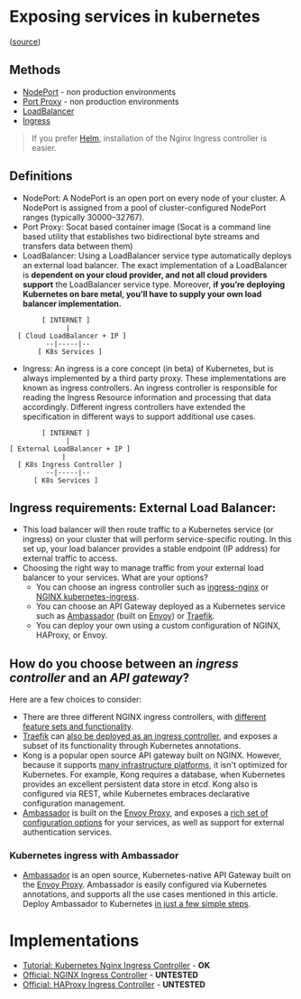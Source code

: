# Exposing services in kubernetes

([source](https://blog.getambassador.io/kubernetes-ingress-nodeport-load-balancers-and-ingress-controllers-6e29f1c44f2d))

## Methods

* [NodePort](https://kubernetes.io/docs/concepts/services-networking/service/#nodeport) - non production environments
* [Port Proxy](https://git.k8s.io/contrib/for-demos/proxy-to-service) - non production environments
* [LoadBalancer](https://kubernetes.io/docs/concepts/services-networking/service/#loadbalancer)
* [Ingress](https://kubernetes.io/docs/concepts/services-networking/ingress/)

> If you prefer [Helm](https://akomljen.com/package-kubernetes-applications-with-helm/), installation of the Nginx Ingress controller is easier.

## Definitions

* NodePort: A NodePort is an open port on every node of your cluster. A NodePort is assigned from a pool of cluster-configured NodePort ranges (typically 30000–32767).
* Port Proxy: Socat based container image (Socat is a command line based utility that establishes two bidirectional byte streams and transfers data between them)
* LoadBalancer: Using a LoadBalancer service type automatically deploys an external load balancer. The exact implementation of a LoadBalancer is **dependent on your cloud provider, and not all cloud providers support** the LoadBalancer service type. Moreover, **if you’re deploying Kubernetes on bare metal, you’ll have to supply your own load balancer implementation.**

```
        [ INTERNET ]
              |
  [ Cloud LoadBalancer + IP ]
         --|-----|--
       [ K8s Services ]
```

* Ingress: An ingress is a core concept (in beta) of Kubernetes, but is always implemented by a third party proxy. These implementations are known as ingress controllers. An ingress controller is responsible for reading the Ingress Resource information and processing that data accordingly. Different ingress controllers have extended the specification in different ways to support additional use cases.

```
        [ INTERNET ]
              |
[ External LoadBalancer + IP ]
             |
  [ K8s Ingress Controller ]
         --|-----|--
      [ K8s Services ]
```

## Ingress requirements: External Load Balancer:

* This load balancer will then route traffic to a Kubernetes service (or ingress) on your cluster that will perform service-specific routing. In this set up, your load balancer provides a stable endpoint (IP address) for external traffic to access.
* Choosing the right way to manage traffic from your external load balancer to your services. What are your options?
    * You can choose an ingress controller such as [ingress-nginx](https://github.com/kubernetes/ingress-nginx) or [NGINX kubernetes-ingress](https://github.com/nginxinc/kubernetes-ingress/).
    * You can choose an API Gateway deployed as a Kubernetes service such as [Ambassador](https://www.getambassador.io/) (built on [Envoy](https://www.envoyproxy.io/)) or [Traefik](http://traefik.io/).
    * You can deploy your own using a custom configuration of NGINX, HAProxy, or Envoy.

## How do you choose between an *ingress controller* and an *API gateway*?

Here are a few choices to consider:

* There are three different NGINX ingress controllers, with [different feature sets and functionality](https://github.com/nginxinc/kubernetes-ingress/blob/master/docs/nginx-ingress-controllers.md).
* [Traefik](http://traefik.io/) can [also be deployed as an ingress controller](https://docs.traefik.io/configuration/backends/kubernetes/), and exposes a subset of its functionality through Kubernetes annotations.
* Kong is a popular open source API gateway built on NGINX. However, because it supports [many infrastructure platforms](https://konghq.com/install/), it isn't optimized for Kubernetes. For example, Kong requires a database, when Kubernetes provides an excellent persistent data store in etcd. Kong also is configured via REST, while Kubernetes embraces declarative configuration management.
* [Ambassador](https://www.getambassador.io/) is built on the [Envoy Proxy](https://www.envoyproxy.io/), and exposes a [rich set of configuration options](https://www.getambassador.io/reference/mappings) for your services, as well as support for external authentication services.

### Kubernetes ingress with Ambassador

* [Ambassador](https://www.getambassador.io/) is an open source, Kubernetes-native API Gateway built on the [Envoy Proxy](https://www.datawire.io/envoyproxy/). Ambassador is easily configured via Kubernetes annotations, and supports all the use cases mentioned in this article. Deploy Ambassador to Kubernetes [in just a few simple steps](https://www.getambassador.io/user-guide/getting-started).

# Implementations

* [Tutorial: Kubernetes Nginx Ingress Controller](./KubernetesNginxIngressController)  - **OK**
* [Official: NGINX Ingress Controller](./ingress-nginx) - **UNTESTED**
* [Official: HAProxy Ingress Controller](./ingress-haproxy) - **UNTESTED**
